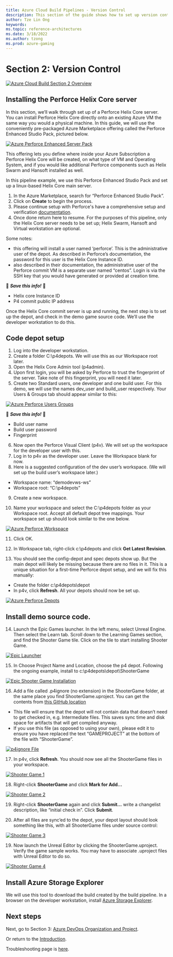 ```yaml
---
title: Azure Cloud Build Pipelines - Version Control
description: This section of the guide shows how to set up version control. This is part 3 of an 8 part series.
author: Tze Lin Ong
keywords: 
ms.topic: reference-architectures
ms.date: 3/18/2022
ms.author: tzong
ms.prod: azure-gaming
---
```

# Section 2: Version Control

[![Azure Cloud Build Section 2 Overview](media/cloud-build-pipeline/acb-2-versioncontrol/acb-2-roadmap.png)](media/cloud-build-pipeline/acb-2-versioncontrol/acb-2-roadmap.png)

## Installing the Perforce Helix Core server

In this section, we’ll walk through set up of a Perforce Helix Core server. You can install Perforce Helix Core directly onto an existing Azure VM the same way you would a physical machine. In this guide, we will use the conveniently pre-packaged Azure Marketplace offering called the Perforce Enhanced Studio Pack, pictured below.

[![Azure Perforce Enhanced Server Pack](media/cloud-build-pipeline/acb-2-versioncontrol/p4espoffer.png)](media/cloud-build-pipeline/acb-2-versioncontrol/p4espoffer.png)


This offering lets you define where inside your Azure Subscription a Perforce Helix Core will be created, on what type of VM and Operating System, and if you would like additional Perforce components such as Helix Swarm and Hansoft installed as well.

In this pipeline example, we use this Perforce Enhanced Studio Pack and set up a linux-based Helix Core main server.

1. In the Azure Marketplace, search for “Perforce Enhanced Studio Pack”. 
2. Click on **Create** to begin the process.
3. Please continue setup with Perforce's have a comprehensive setup and verification [documentation]().
4. Once done return here to resume. For the purposes of this pipeline, only the Helix Core server needs to be set up; Helix Swarm, Hansoft and Virtual workstation are optional.

Some notes:
- this offering will install a user named ‘perforce’. This is the administrative user of the depot. As described in Perforce’s documentation, the password for this user is the Helix Core Instance ID.
- also described in their documentation, the administrative user of the Perforce commit VM is a separate user named “centos”. Login is via the SSH key that you would have generated or provided at creation time.

:pencil: ***Save this info!*** :pencil:
-	Helix core Instance ID
-	P4 commit public IP address

Once the Helix Core commit server is up and running, the next step is to set up the depot, and check in the demo game source code. We’ll use the developer workstation to do this.

## Code depot setup
1.	Log into the developer workstation.
2.	Create a folder C:\p4depots. We will use this as our Workspace root later.
3.	Open the Helix Core Admin tool (p4admin).
4.	Upon first login, you will be asked by Perforce to trust the fingerprint of the server. Take note of this fingerprint, you will need it later.
5.	Create two Standard users, one developer and one build user. For this demo, we will use the names dev_user and build_user respectively. Your Users & Groups tab should appear similar to this:

[![Azure Perforce Users Groups](media/cloud-build-pipeline/acb-2-versioncontrol/p4usersgroups.png)](media/cloud-build-pipeline/acb-2-versioncontrol/p4usersgroups.png)

:pencil: ***Save this info!*** :pencil:
-	Build user name
-	Build user password
-	Fingerprint

6. Now open the Perforce Visual Client (p4v). We will set up the workspace for the developer user with this. 
7. Log in to p4v as the developer user. Leave the Workspace blank for now.
8. Here is a suggested configuration of the dev user’s workspace. (We will set up the build user’s workspace later.)
- Workspace name: “demodevws-ws”
- Workspace root: “C:\p4depots”
9. Create a new workspace.
 
10.	Name your workspace and select the C:\p4depots folder as your Workspace root. Accept all default depot tree mappings. Your workspace set up should look similar to the one below.

[![Azure Perforce Workspace](media/cloud-build-pipeline/acb-2-versioncontrol/p4workspace.png)](media/cloud-build-pipeline/acb-2-versioncontrol/p4workspace.png)

11. Click OK. 

12. In Workspace tab, right-click c:\p4depots and click **Get Latest Revision**.
13. You should see the config-depot and spec depots show up. But the main depot will likely be missing because there are no files in it. This is a unique situation for a first-time Perforce depot setup, and we will fix this manually:
- Create the folder c:\p4depots\depot
- In p4v, click **Refresh**. All your depots should now be set up.

[![Azure Perforce Depots](media/cloud-build-pipeline/acb-2-versioncontrol/p4depots.png)](media/cloud-build-pipeline/acb-2-versioncontrol/p4depots.png)


## Install demo source code. 
14.	Launch the Epic Games launcher. In the left menu, select Unreal Engine. Then select the Learn tab. Scroll down to the Learning Games section, and find the Shooter Game tile. Click on the tile to start installing Shooter Game.

[![Epic Launcher](media/cloud-build-pipeline/acb-2-versioncontrol/epiclauncher.png)](media/cloud-build-pipeline/acb-2-versioncontrol/epiclauncher.png)

15. In Choose Project Name and Location, choose the p4 depot. Following the ongoing example, install to c:\p4depots\depot\ShooterGame

[![Epic Shooter Game Installation](media/cloud-build-pipeline/acb-2-versioncontrol/epicgameinstall.png)](media/cloud-build-pipeline/acb-2-versioncontrol/epicgameinstall.png)

16.	Add a file called .p4ignore (no extension) in the ShooterGame folder, at the same place you find ShooterGame.uproject.  You can get the contents from [this GitHub location](https://github.com/mattmarcin/ue4-perforce/blob/master/.p4ignore)
- This file will ensure that the depot will not contain data that doesn’t need to get checked in, e.g. Intermediate files. This saves sync time and disk space for artifacts that will get compiled anyway.
- If you use this file (as opposed to using your own), please edit it to ensure you have replaced the text “GAMEPROJECT” at the bottom of the file with “ShooterGame”. 

[![p4ignore File](media/cloud-build-pipeline/acb-2-versioncontrol/p4ignorefile.png)](media/cloud-build-pipeline/acb-2-versioncontrol/p4ignorefile.png)

17.	In p4v, click **Refresh**. You should now see all the ShooterGame files in your workspace.

[![Shooter Game 1](media/cloud-build-pipeline/acb-2-versioncontrol/ShooterGame1.png)](media/cloud-build-pipeline/acb-2-versioncontrol/ShooterGame1.png)

18.	Right-click **ShooterGame** and click **Mark for Add…**

[![Shooter Game 2](media/cloud-build-pipeline/acb-2-versioncontrol/ShooterGame2.png)](media/cloud-build-pipeline/acb-2-versioncontrol/ShooterGame2.png)

19. Right-click **ShooterGame** again and click **Submit…** write a changelist description, like “initial check in”. Click **Submit**.

18.	After all files are sync’ed to the depot, your depot layout should look something like this, with all ShooterGame files under source control:

[![Shooter Game 3](media/cloud-build-pipeline/acb-2-versioncontrol/ShooterGame3.png)](media/cloud-build-pipeline/acb-2-versioncontrol/ShooterGame3.png)

19. Now launch the Unreal Editor by clicking the ShooterGame.uproject. Verify the game sample works. You may have to associate .uproject files with Unreal Editor to do so.

[![Shooter Game 4](media/cloud-build-pipeline/acb-2-versioncontrol/ShooterGame4.png)](media/cloud-build-pipeline/acb-2-versioncontrol/ShooterGame4.png)


## Install Azure Storage Explorer

We will use this tool to download the build created by the build pipeline. In a browser on the developer workstation, install [Azure Storage Explorer](https://azure.microsoft.com/features/storage-explorer/).


## Next steps

Next, go to Section 3: [Azure DevOps Organization and Project](./azurecloudbuilds-3-azdo.md).

Or return to the [Introduction](./azurecloudbuilds-0-intro.md).

Troubleshooting page is [here](./azurecloudbuilds-9-troubleshooting.md).
